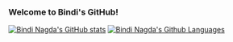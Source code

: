 ### Welcome to Bindi's GitHub!

[![Bindi Nagda's GitHub stats](https://github-readme-stats.vercel.app/api?username=adgan-astra&cache_seconds=1800&count_private=true&show_icons=true&card_width=15&theme=tokyonight)](https://github.com/adgan-astra/github-readme-stats)
[![Bindi Nagda's Github Languages](https://github-readme-stats.vercel.app/api/top-langs/?username=adgan-astra&clayout=compact&theme=tokyonight)](https://github.com/adgan-astra/github-readme-stats)
